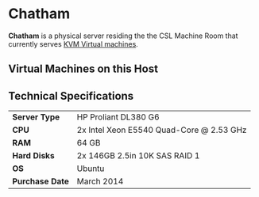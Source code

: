 # Chatham

**Chatham** is a physical server residing the the CSL Machine Room that currently serves [KVM Virtual machines](../services/virtual-machines).

## Virtual Machines on this Host

## Technical Specifications

<table>
  <tr>
    <td><b>Server Type</b></td>
    <td>HP Proliant DL380 G6</td>
  </tr>
  <tr>
    <td><b>CPU</b></td>
    <td>2x Intel Xeon E5540 Quad-Core @ 2.53 GHz</td>
  </tr>
  <tr>
    <td><b>RAM</b></td>
    <td>64 GB</td>
  </tr>
  <tr>
    <td><b>Hard Disks</b></td>
    <td>2x 146GB 2.5in 10K SAS RAID 1</td>
  </tr>
  <tr>
    <td><b>OS</b></td>
    <td>Ubuntu</td>
  </tr>
  <tr>
    <td><b>Purchase Date</b></td>
    <td>March 2014</td>
  </tr>
</table>
